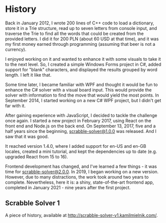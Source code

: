 # History

Back in January 2012, I wrote 200 lines of C++ code to load a dictionary, store it in a Trie structure, read up to seven letters from console input, and traverse the Trie to find all the words that could be created from the provided letters. I did it for 200 PLN (about 60 USD at that time), and it was my first money earned through programming (assuming that beer is not a currency).

I enjoyed working on it and wanted to enhance it with some visuals to take it to the next level. So, I created a simple Windows Forms project in C#, added support for "blank" characters, and displayed the results grouped by word length. I left it like that.

Some time later, I became familiar with WPF and thought it would be fun to enhance the C# solver with a visual board input. This would provide the solver with information to find the move that would yield the most points. In September 2014, I started working on a new C# WPF project, but I didn't get far with it.

After gaining experience with JavaScript, I decided to tackle the challenge once again. I started a new project in February 2017, using React on the front end and Node.js on the back end. On September 13, 2017, five and a half years since the beginning, scrabble-solver@1.0.0 was released. And I saw that it was good.

It reached version 1.4.0, where I added support for en-US and en-GB locales, created a mini tutorial, and kept the dependencies up to date (e.g. upgraded React from 15 to 16).

Frontend development has changed, and I've learned a few things - it was time for scrabble-solver@2.0.0. In 2019, I began working on a new version. However, due to many distractions, the work took around two years to complete. Nevertheless, here it is: a shiny, state-of-the-art frontend app, completed in January 2021 - nine years after the first project.

## Scrabble Solver 1

A piece of history, available at http://scrabble-solver-v1.kamilmielnik.com/.
